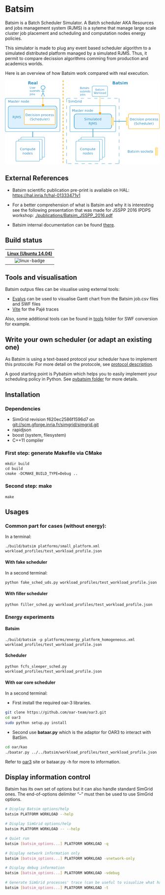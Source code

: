 Batsim
======

Batsim is a Batch Scheduler Simulator. A Batch scheduler AKA Resources and jobs management system (RJMS) is a syteme that manage large scale cluster job placement and scheduling and computation nodes energy policies.

This simulator is made to plug any event based scheduler algorithm to a simulated distributed platform managed by a simulated RJMS. Thus, it permit to compare decission algorithms comming from production and academics worlds.

Here is an overview of how Batsim work compared with real execution.

![Batsim vs. real]

External References
-------------------
* Batsim scientific publication pre-print is available on HAL:
  https://hal.inria.fr/hal-01333471v1

* For a better comprehension of what is Batsim and why it is interesting see the following presentation that was made for JSSPP 2016 IPDPS workshop: 
  [./publications/Batsim\_JSSPP\_2016.pdf]

* Batsim internal documentation can be found [there](http://batsim.gforge.inria.fr/).

Build status
------------

| [Linux (Ubuntu 14.04)][linux-link] |
| :--------------------------------: |
| ![linux-badge]                     |

[linux-badge]: https://travis-ci.org/oar-team/batsim.svg?branch=master "Travis build status"
[linux-link]:  https://travis-ci.org/oar-team/batsim "Travis build status"

Tools and visualisation
------------------------

Batsim outpus files can be visualise using external tools:

-   [Evalys] can be used to visualise Gantt chart from the Batsim job.csv files and SWF files
-   [Vite] for the Pajé traces

Also, some additional tools can be found in [tools](./tools) folder for SWF conversion for example.

Write your own scheduler (or adapt an existing one)
---------------------------------------------------

As Batsim is using a text-based protocol your scheduler have to implement this protocole: For more detail on the protocole, see [protocol description].

A good starting point is Pybatsim which helps you to easily implement your scheduling policy in Python. See [pybatsim folder] for more details.

Installation
------------

### Dependencies

-   SimGrid revision f620ec2586f1596d7 on <git://scm.gforge.inria.fr/simgrid/simgrid.git>
-   rapidjson
-   boost (system, filesystem)
-   C++11 compiler

### First step: generate Makefile via CMake

``` example
mkdir build
cd build
cmake -DCMAKE_BUILD_TYPE=Debug ..
```

### Second step: make

``` example
make
```

Usages
------

### Common part for cases (without energy):

In a terminal:

``` example
./build/batsim platforms/small_platform.xml workload_profiles/test_workload_profile.json
```

#### With fake scheduler

In a second terminal:

``` example
python fake_sched_uds.py workload_profiles/test_workload_profile.json
```

#### With filler scheduler

``` example
python filler_sched.py workload_profiles/test_workload_profile.json
```

### Energy experiments

#### Batsim

``` example
./build/batsim -p platforms/energy_platform_homogeneous.xml workload_profiles/test_workload_profile.json
```

#### Scheduler

``` example
python fcfs_sleeper_sched.py workload_profiles/test_workload_profile.json
```

#### With oar core scheduler

In a second terminal:

- First install the required oar-3 libraries.

``` bash
git clone https://github.com/oar-team/oar3.git
cd oar3
sudo python setup.py install
 ```

- Second use **bataar.py** which is the adaptor for OAR3 to interact with BatSim.

 ``` bash
cd oar/kao
./baatar.py ../../batsim/workload_profiles/test_workload_profile.json
```

Refer to [oar3] site or bataar.py -h for more to information.

Display information control
---------------------------

Batsim has its own set of options but it can also handle standard SimGrid ones. The end-of-options delimiter “–” must then be used to use SimGrid options.

``` bash
# Display Batsim options/help
batsim PLATFORM WORKLOAD --help
```

``` bash
# Display SimGrid options/help
batsim PLATFORM WORKLOAD -- --help
```

``` bash
# Quiet run
batsim [batsim_options...] PLATFORM WORKLOAD -q
```

``` bash
# Display network information only
batsim [batsim_options...] PLATFORM WORKLOAD -vnetwork-only
```

``` bash
# Display debug information
batsim [batsim_options...] PLATFORM WORKLOAD -vdebug
```

``` bash
# Generate SimGrid processes' trace (can be useful to visualize what happens)
batsim [batsim_options...] PLATFORM WORKLOAD -t
```

  [Batsim vs. real]: ./doc/batsim_overview.png
  [./publications/Batsim\_JSSPP\_2016.pdf]: ./publications/Batsim_JSSPP_2016.pdf
  [Evalys]: https://github.com/oar-team/evalys
  [Vite]: http://vite.gforge.inria.fr/
  [protocol description]: ./doc/proto_description.md
  [pybatsim folder]: ./schedulers/pybatsim/
  [oar3]: https://github.com/oar-team/oar3

